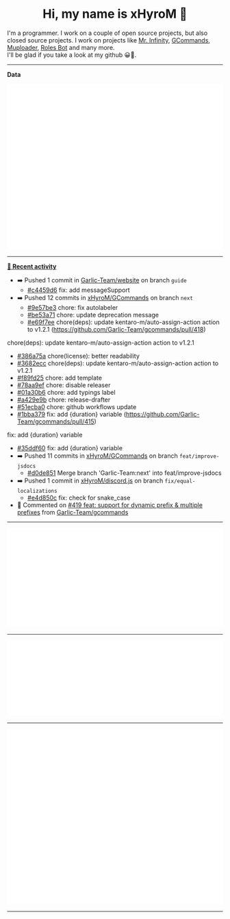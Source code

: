 <p align="center">
    <!-- <img src="https://avatars.githubusercontent.com/u/56601352" width="192" alt="hyro's pfp" /> -->
    <h1 align="center">Hi, my name is xHyroM 👋</h1>
</p>

I'm a programmer. I work on a couple of open source projects, but also closed source projects. I work on projects like [Mr. Infinity](https://discord.com/oauth2/authorize?client_id=720321585625694239&scope=bot%20applications.commands&permissions=8&redirect_uri=https://blobs.gq/imanager&prompt=consent&response_type=code), [GCommands](https://github.com/Garlic-Team/GCommands), [Muploader](https://github.com/xHyroM/Muploder), [Roles Bot](https://github.com/xHyroM/roles-bot) and many more.  
I'll be glad if you take a look at my github 😀👀.

___
**Data**

<img src="https://github.com/xHyroM/xHyroM/blob/master/.cache/base.svg">

___

**[📰 Recent activity](https://github.com/xHyroM)**
* ➡️ Pushed 1 commit in [Garlic-Team/website](https://github.com/Garlic-Team/website) on branch `guide`
  * [#c4459d6](https://github.com/Garlic-Team/website/commit/c4459d6) fix: add messageSupport
* ➡️ Pushed 12 commits in [xHyroM/GCommands](https://github.com/xHyroM/GCommands) on branch `next`
  * [#9e57be3](https://github.com/xHyroM/GCommands/commit/9e57be3) chore: fix autolabeler
  * [#be53a71](https://github.com/xHyroM/GCommands/commit/be53a71) chore: update deprecation message
  * [#e69f7ee](https://github.com/xHyroM/GCommands/commit/e69f7ee) chore(deps): update kentaro-m/auto-assign-action action to v1.2.1 (https://github.com/Garlic-Team/gcommands/pull/418)

chore(deps): update kentaro-m/auto-assign-action action to v1.2.1
  * [#386a75a](https://github.com/xHyroM/GCommands/commit/386a75a) chore(license): better readability
  * [#3682ecc](https://github.com/xHyroM/GCommands/commit/3682ecc) chore(deps): update kentaro-m/auto-assign-action action to v1.2.1
  * [#f89fd25](https://github.com/xHyroM/GCommands/commit/f89fd25) chore: add template
  * [#78aa9ef](https://github.com/xHyroM/GCommands/commit/78aa9ef) chore: disable releaser
  * [#01a30b6](https://github.com/xHyroM/GCommands/commit/01a30b6) chore: add typings label
  * [#a429e9b](https://github.com/xHyroM/GCommands/commit/a429e9b) chore: release-drafter
  * [#51ecba0](https://github.com/xHyroM/GCommands/commit/51ecba0) chore: github workflows update
  * [#1bba379](https://github.com/xHyroM/GCommands/commit/1bba379) fix: add {duration} variable (https://github.com/Garlic-Team/gcommands/pull/415)

fix: add {duration} variable
  * [#35ddf60](https://github.com/xHyroM/GCommands/commit/35ddf60) fix: add {duration} variable
* ➡️ Pushed 11 commits in [xHyroM/GCommands](https://github.com/xHyroM/GCommands) on branch `feat/improve-jsdocs`
  * [#d0de851](https://github.com/xHyroM/GCommands/commit/d0de851) Merge branch &#39;Garlic-Team:next&#39; into feat/improve-jsdocs
* ➡️ Pushed 1 commit in [xHyroM/discord.js](https://github.com/xHyroM/discord.js) on branch `fix/equal-localizations`
  * [#e4d850c](https://github.com/xHyroM/discord.js/commit/e4d850c) fix: check for snake_case
* 💬 Commented on [#419 feat: support for dynamic prefix &amp; multiple prefixes](https://github.com/Garlic-Team/gcommands/issues/419) from [Garlic-Team/gcommands](https://github.com/Garlic-Team/gcommands)


___

<img src="https://github.com/xHyroM/xHyroM/blob/master/.cache/isocalendar.svg">

___

<img src="https://github.com/xHyroM/xHyroM/blob/master/.cache/languages.svg">

___

<img src="https://github.com/xHyroM/xHyroM/blob/master/.cache/achievements.svg">

___

